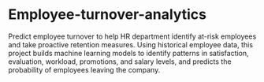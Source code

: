 # Employee-turnover-analytics
Predict employee turnover to help HR department identify at-risk employees and take proactive retention measures. Using historical employee data, this project builds machine learning models to identify patterns in satisfaction, evaluation, workload, promotions, and salary levels, and predicts the probability of employees leaving the company.
